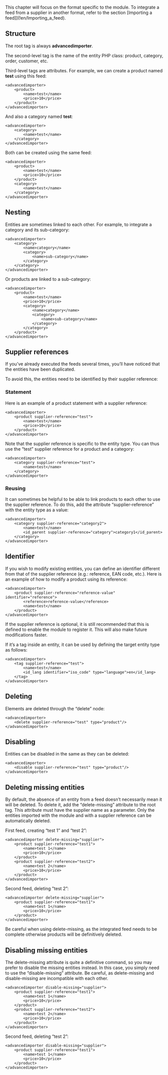 ﻿This chapter will focus on the format specific to the module. To integrate a feed from a supplier in another format, refer to the section [Importing a feed]](!en/Importing_a_feed).

## Structure

The root tag is always **advancedimporter**.

The second-level tag is the name of the entity PHP class: product, category, order, customer, etc.

Third-level tags are attributes. For example, we can create a product named **test** using this feed:
```
<advancedimporter>
    <product>
        <name>test</name>
        <price>10</price>
    </product>
</advancedimporter>
```

And also a category named **test**:
```
<advancedimporter>
    <category>
        <name>test</name>
    </category>
</advancedimporter>
```

Both can be created using the same feed:
```
<advancedimporter>
    <product>
        <name>test</name>
        <price>10</price>
    </product>
    <category>
        <name>test</name>
    </category>
</advancedimporter>
```

## Nesting
Entities are sometimes linked to each other. For example, to integrate a category and its sub-category: 

```
<advancedimporter>
    <category>
        <name>category</name>
        <category>
            <name>sub-category</name>
        </category>
    </category>
</advancedimporter>
```

Or products are linked to a sub-category:
```
<advancedimporter>
    <product>
        <name>test</name>
        <price>10</price>
        <category>
            <name>category</name>
            <category>
                <name>sub-category</name>
            </category>
        </category>
    </product>
</advancedimporter>
```

## Supplier references 

If you’ve already executed the feeds several times, you’ll have noticed that the entities have been duplicated. 

To avoid this, the entities need to be identified by their supplier reference:

### Statement
Here is an example of a product statement with a supplier reference: 
```
<advancedimporter>
    <product supplier-reference="test">
        <name>test</name>
        <price>10</price>
    </product>
</advancedimporter>
```

Note that the supplier reference is specific to the entity type. You can thus use the “test” supplier reference for a product and a category:
```
<advancedimporter>
    <category supplier-reference="test">
        <name>test</name>
    </category>
</advancedimporter>
```

### Reusing

It can sometimes be helpful to be able to link products to each other to use the supplier reference. 
To do this, add the attribute “supplier-reference” with the entity type as a value: 
```
<advancedimporter>
    <category supplier-reference="category2">
        <name>test</name>
        <id_parent supplier-reference="category">category1</id_parent>
    </category>
</advancedimporter>
```

## Identifier

If you wish to modify existing entities, you can define an identifier different from that of the supplier reference (e.g.: reference, EAN code, etc.).
Here is an example of how to modify a product using its reference:
```
<advancedimporter>
    <product supplier-reference="reference-value" identifier="reference">
        <reference>reference-value</reference>
        <name>test</name>
    </product>
</advancedimporter>
```

If the supplier reference is optional, it is still recommended that this is defined to enable the module to register it. This will also make future modifications faster. 

If it’s a tag inside an entity, it can be used by defining the target entity type as follows:
```
<advancedimporter>
    <tag supplier-reference="test">
        <name>test</name>
        <id_lang identifier="iso_code" type="language">en</id_lang>
    </tag>
</advancedimporter>
```

## Deleting

Elements are deleted through the “delete” node:

```
<advancedimporter>
    <delete supplier-reference="test" type="product"/>
</advancedimporter>
```

## Disabling

Entities can be disabled in the same as they can be deleted: 

```
<advancedimporter>
    <disable supplier-reference="test" type="product"/>
</advancedimporter>
```

## Deleting missing entities

By default, the absence of an entity from a feed doesn’t necessarily mean it will be deleted. To delete it, add the “delete-missing” attribute to the root tag. This attribute must have the supplier name as a parameter. Only the entities imported with the module and with a supplier reference can be automatically deleted. 

First feed, creating “test 1” and “test 2”:
```
<advancedimporter delete-missing="supplier">
    <product supplier-reference="test1">
        <name>test 1</name>
        <price>10</price>
    </product>
    <product supplier-reference="test2">
        <name>test 2</name>
        <price>10</price>
    </product>
</advancedimporter>
```

Second feed, deleting "test 2”:
```
<advancedimporter delete-missing="supplier">
    <product supplier-reference="test1">
        <name>test 1</name>
        <price>10</price>
    </product>
</advancedimporter>
```
Be careful when using delete-missing, as the integrated feed needs to be complete otherwise products will be definitively deleted.

## Disabling missing entities

The delete-missing attribute is quite a definitive command, so you may prefer to disable the missing entities instead. In this case, you simply need to use the “disable-missing” attribute. Be careful, as delete-missing and disable-missing are incompatible with each other.  
```
<advancedimporter disable-missing="supplier">
    <product supplier-reference="test1">
        <name>test 1</name>
        <price>10</price>
    </product>
    <product supplier-reference="test2">
        <name>test 2</name>
        <price>10</price>
    </product>
</advancedimporter>
```

Second feed, deleting “test 2”:
```
<advancedimporter disable-missing="supplier">
    <product supplier-reference="test1">
        <name>test 1</name>
        <price>10</price>
    </product>
</advancedimporter>
```
